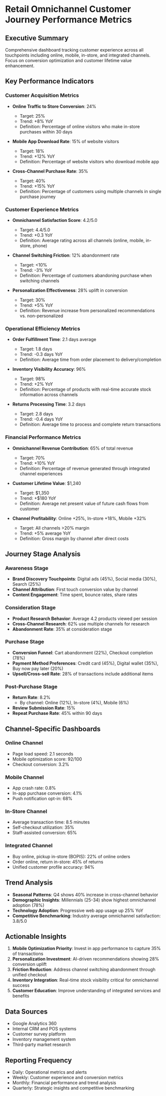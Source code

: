 # Retail Omnichannel Customer Journey Performance Metrics

## Executive Summary
Comprehensive dashboard tracking customer experience across all touchpoints including online, mobile, in-store, and integrated channels. Focus on conversion optimization and customer lifetime value enhancement.

## Key Performance Indicators

### Customer Acquisition Metrics
- **Online Traffic to Store Conversion**: 24%
  - Target: 25%
  - Trend: +8% YoY
  - Definition: Percentage of online visitors who make in-store purchases within 30 days

- **Mobile App Download Rate**: 15% of website visitors
  - Target: 18%
  - Trend: +12% YoY
  - Definition: Percentage of website visitors who download mobile app

- **Cross-Channel Purchase Rate**: 35%
  - Target: 40%
  - Trend: +15% YoY
  - Definition: Percentage of customers using multiple channels in single purchase journey

### Customer Experience Metrics
- **Omnichannel Satisfaction Score**: 4.2/5.0
  - Target: 4.4/5.0
  - Trend: +0.3 YoY
  - Definition: Average rating across all channels (online, mobile, in-store, phone)

- **Channel Switching Friction**: 12% abandonment rate
  - Target: <10%
  - Trend: -3% YoY
  - Definition: Percentage of customers abandoning purchase when switching channels

- **Personalization Effectiveness**: 28% uplift in conversion
  - Target: 30%
  - Trend: +5% YoY
  - Definition: Revenue increase from personalized recommendations vs. non-personalized

### Operational Efficiency Metrics
- **Order Fulfillment Time**: 2.1 days average
  - Target: 1.8 days
  - Trend: -0.3 days YoY
  - Definition: Average time from order placement to delivery/completion

- **Inventory Visibility Accuracy**: 96%
  - Target: 98%
  - Trend: +2% YoY
  - Definition: Percentage of products with real-time accurate stock information across channels

- **Returns Processing Time**: 3.2 days
  - Target: 2.8 days
  - Trend: -0.4 days YoY
  - Definition: Average time to process and complete return transactions

### Financial Performance Metrics
- **Omnichannel Revenue Contribution**: 65% of total revenue
  - Target: 70%
  - Trend: +10% YoY
  - Definition: Percentage of revenue generated through integrated channel experiences

- **Customer Lifetime Value**: $1,240
  - Target: $1,350
  - Trend: +$180 YoY
  - Definition: Average net present value of future cash flows from customer

- **Channel Profitability**: Online +25%, In-store +18%, Mobile +32%
  - Target: All channels >20% margin
  - Trend: +5% average YoY
  - Definition: Gross margin by channel after direct costs

## Journey Stage Analysis

### Awareness Stage
- **Brand Discovery Touchpoints**: Digital ads (45%), Social media (30%), Search (25%)
- **Channel Attribution**: First touch conversion value by channel
- **Content Engagement**: Time spent, bounce rates, share rates

### Consideration Stage
- **Product Research Behavior**: Average 4.2 products viewed per session
- **Cross-Channel Research**: 62% use multiple channels for research
- **Abandonment Rate**: 35% at consideration stage

### Purchase Stage
- **Conversion Funnel**: Cart abandonment (22%), Checkout completion (78%)
- **Payment Method Preferences**: Credit card (45%), Digital wallet (35%), Buy now pay later (20%)
- **Upsell/Cross-sell Rate**: 28% of transactions include additional items

### Post-Purchase Stage
- **Return Rate**: 8.2%
  - By channel: Online (12%), In-store (4%), Mobile (6%)
- **Review Submission Rate**: 15%
- **Repeat Purchase Rate**: 45% within 90 days

## Channel-Specific Dashboards

### Online Channel
- Page load speed: 2.1 seconds
- Mobile optimization score: 92/100
- Checkout conversion: 3.2%

### Mobile Channel
- App crash rate: 0.8%
- In-app purchase conversion: 4.1%
- Push notification opt-in: 68%

### In-Store Channel
- Average transaction time: 8.5 minutes
- Self-checkout utilization: 35%
- Staff-assisted conversion: 65%

### Integrated Channel
- Buy online, pickup in-store (BOPIS): 22% of online orders
- Order online, return in-store: 45% of returns
- Unified customer profile accuracy: 94%

## Trend Analysis
- **Seasonal Patterns**: Q4 shows 40% increase in cross-channel behavior
- **Demographic Insights**: Millennials (25-34) show highest omnichannel adoption (78%)
- **Technology Adoption**: Progressive web app usage up 25% YoY
- **Competitive Benchmarking**: Industry average omnichannel satisfaction: 3.8/5.0

## Actionable Insights
1. **Mobile Optimization Priority**: Invest in app performance to capture 35% of transactions
2. **Personalization Investment**: AI-driven recommendations showing 28% conversion uplift
3. **Friction Reduction**: Address channel switching abandonment through unified checkout
4. **Inventory Integration**: Real-time stock visibility critical for omnichannel success
5. **Customer Education**: Improve understanding of integrated services and benefits

## Data Sources
- Google Analytics 360
- Internal CRM and POS systems
- Customer survey platform
- Inventory management system
- Third-party market research

## Reporting Frequency
- Daily: Operational metrics and alerts
- Weekly: Customer experience and conversion metrics
- Monthly: Financial performance and trend analysis
- Quarterly: Strategic insights and competitive benchmarking